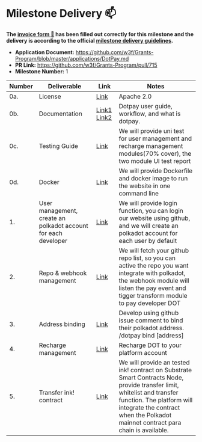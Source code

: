 # Milestone Delivery :mailbox:

**The [invoice form :pencil:](https://docs.google.com/forms/d/e/1FAIpQLSfmNYaoCgrxyhzgoKQ0ynQvnNRoTmgApz9NrMp-hd8mhIiO0A/viewform) has been filled out correctly for this milestone and the delivery is according to the official [milestone delivery guidelines](https://github.com/w3f/Grants-Program/blob/master/docs/milestone-deliverables-guidelines.md).**  

* **Application Document:** https://github.com/w3f/Grants-Program/blob/master/applications/DotPay.md
* **PR Link:** https://github.com/w3f/Grants-Program/pull/715
* **Milestone Number:** 1

| Number | Deliverable              | Link                                                         | Notes                                                        |
| ------ | ------------------------ | ------------------------------------------------------------ | ------------------------------------------------------------ |
| 0a.    | License                  |  [Link](https://github.com/bytepayment/bytepay/blob/main/LICENSE)  |  Apache 2.0                                                            |
| 0b.    | Documentation            | [Link1](https://bytepay.online/docs/bytepay-overview) [Link2](https://bytepay.online/docs/bytepay-userguide) | Dotpay user guide, workflow, and what is dotpay.                                  |
| 0c.    | Testing Guide            | [Link](https://github.com/bytepayment/bytepay#how-to-run-test) |    	We will provide uni test for user management and recharge management modules(70% cover), the two module UI test report                                                          |
| 0d.    | Docker        | [Link](https://github.com/bytepayment/bytepay#how-to-run-this-project-dev-mode) |   We will provide Dockerfile and docker image to run the website in one command line                                                           |
| 1.     | User management, create an polkadot account for each developer            | [Link](https://bytepay.online/login)               | We will provide login function, you can login our website using github, and we will create an polkadot account for each user by default |
| 2.     | Repo & webhook management          | [Link](https://bytepay.online/bind)    | We will fetch your github repo list, so you can active the repo you want integrate with polkadot, the webhook module will listen the pay event and tigger transform module to pay developer DOT |
| 3.     | 	Address binding               | [Link](https://bytepay.online/settings/address)  | Develop using github issue comment to bind their polkadot address. /dotpay bind [address] |
| 4.     | Recharge management    |  [Link](https://bytepay.online/property)| Recharge DOT to your platform account                                   |
| 5.     | Transfer ink! contract      |  [Link](https://github.com/bytepayment/bytepay/tree/main/smart-contract)| We will provide an tested ink! contract on Substrate Smart Contracts Node, provide transfer limit, whitelist and transfer function. The platform will integrate the contract when the Polkadot mainnet contract para chain is available.                                  |



